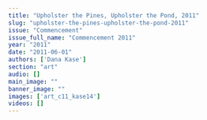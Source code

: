 ```yaml
---
title: "Upholster the Pines, Upholster the Pond, 2011"
slug: "upholster-the-pines-upholster-the-pond-2011"
issue: "Commencement"
issue_full_name: "Commencement 2011"
year: "2011"
date: "2011-06-01"
authors: ['Dana Kase']
section: "art"
audio: []
main_image: ""
banner_image: ""
images: ['art_c11_kase14']
videos: []
---
```

